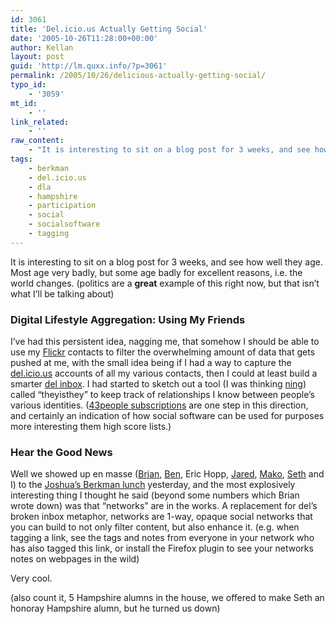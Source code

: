 ```yaml
---
id: 3061
title: 'Del.icio.us Actually Getting Social'
date: '2005-10-26T11:28:00+00:00'
author: Kellan
layout: post
guid: 'http://lm.quxx.info/?p=3061'
permalink: /2005/10/26/delicious-actually-getting-social/
typo_id:
    - '3059'
mt_id:
    - ''
link_related:
    - ''
raw_content:
    - "It is interesting to sit on a blog post for 3 weeks, and see how well they age.  Most age very badly, but some age badly for excellent reasons, i.e. the world changes. (politics are a **great** example of this right now, but that isn\\'t what I\\'ll be talking about)\r\n\r\n### Digital Lifestyle Aggregation:  Using My Friends \r\nI\\'ve had this persistent idea, nagging me, that somehow I should be able to use my [Flickr](http://flickr.com) contacts to filter the overwhelming amount of data that gets pushed at me, with the small idea being if I had a way to capture the [del.icio.us](http://del.icio.us) accounts of all my various contacts, then I could at least build a smarter [del inbox](http://del.icio.us/inbox).  I had started to sketch out a tool (I was thinking [ning](http://ning.com)) called \\\"theyisthey\\\" to keep track of relationships I know between people\\'s various identities. ([43people subscriptions](http://www.43people.com/subscriptions) are one step in this direction, and certainly an indication of how social software can be used for purposes more interesting them high score lists.)\r\n\r\n### Hear the Good News\r\nWell we showed up en masse ([Brian](http://hybernaut.com/), [Ben](http://mantled.com/), Eric Hopp, [Jared](http://www.redjar.org/jared/blog/), [Mako](http://mako.cc/), [Seth](http://mojodna.net/) and I) to the [Joshua\\'s Berkman lunch](http://www.hyperorg.com/blogger/mtarchive/berkman_joshuas_news.html) yesterday, and the most explosively interesting thing I thought he said (beyond some numbers which Brian wrote down) was that \\\"networks\\\" are in the works.  A replacement for del\\'s broken inbox metaphor, networks are 1-way, opaque social networks that you can build to not only filter content, but also enhance it. (e.g. when tagging a link, see the tags and notes from everyone in your network who has also tagged this link, or install the Firefox plugin to see your networks notes on webpages in the wild)\r\n\r\nVery cool.\r\n\r\n(also count it, 5 Hampshire alumns in the house, we offered to make Seth an honoray Hampshire alumn, but he turned us down)"
tags:
    - berkman
    - del.icio.us
    - dla
    - hampshire
    - participation
    - social
    - socialsoftware
    - tagging
---
```


It is interesting to sit on a blog post for 3 weeks, and see how well they age. Most age very badly, but some age badly for excellent reasons, i.e. the world changes. (politics are a **great** example of this right now, but that isn’t what I’ll be talking about)

### Digital Lifestyle Aggregation: Using My Friends

I’ve had this persistent idea, nagging me, that somehow I should be able to use my [Flickr](http://flickr.com) contacts to filter the overwhelming amount of data that gets pushed at me, with the small idea being if I had a way to capture the [del.icio.us](http://del.icio.us) accounts of all my various contacts, then I could at least build a smarter [del inbox](http://del.icio.us/inbox). I had started to sketch out a tool (I was thinking [ning](http://ning.com)) called “theyisthey” to keep track of relationships I know between people’s various identities. ([43people subscriptions](http://www.43people.com/subscriptions) are one step in this direction, and certainly an indication of how social software can be used for purposes more interesting them high score lists.)

### Hear the Good News

Well we showed up en masse ([Brian](http://hybernaut.com/), [Ben](http://mantled.com/), Eric Hopp, [Jared](http://www.redjar.org/jared/blog/), [Mako](http://mako.cc/), [Seth](http://mojodna.net/) and I) to the [Joshua’s Berkman lunch](http://www.hyperorg.com/blogger/mtarchive/berkman*joshuas*news.html) yesterday, and the most explosively interesting thing I thought he said (beyond some numbers which Brian wrote down) was that “networks” are in the works. A replacement for del’s broken inbox metaphor, networks are 1-way, opaque social networks that you can build to not only filter content, but also enhance it. (e.g. when tagging a link, see the tags and notes from everyone in your network who has also tagged this link, or install the Firefox plugin to see your networks notes on webpages in the wild)

Very cool.

(also count it, 5 Hampshire alumns in the house, we offered to make Seth an honoray Hampshire alumn, but he turned us down)